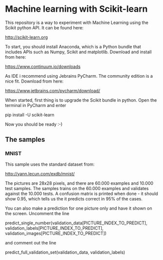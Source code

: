 # Machine learning with Scikit-learn

This repository is a way to experiment with Machine Learning using the Scikit python API.
It can be found here:

http://scikit-learn.org

To start, you should install Anaconda, which is a Python bundle that includes APIs such as Numpy, Scikit and matplotlib.
Download and install from here:

https://www.continuum.io/downloads

As IDE i recommend using Jebrains PyCharm. The community edition is a nice fit. Download from here:

https://www.jetbrains.com/pycharm/download/


When started, first thing is to upgrade the Scikit bundle in python. Open the terminal in PyCharm and enter 

pip install -U scikit-learn

Now you should be ready :-)

## The samples

### MNIST 
This sample uses the standard dataset from:

http://yann.lecun.com/exdb/mnist/

The pictures are 28x28 pixels, and there are 60.000 examples and 10.000 test samples.
The samples trains on the 60.000 examples and validates against the 10.000 tests. 
A confusion matrix is printed when done - it should show 0.95, which tells us the it predicts correct in 95% of the cases.

You can also make a prediction for one picture only and have it shown on the screen. Uncomment the line 

predict_single_number(validation_data[PICTURE_INDEX_TO_PREDICT], validation_labels[PICTURE_INDEX_TO_PREDICT], validation_images[PICTURE_INDEX_TO_PREDICT])

and comment out the line

predict_full_validation_set(validation_data, validation_labels)


